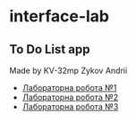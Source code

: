 # interface-lab
## To Do List app
Made by KV-32mp Zykov Andrii
- [Лабораторна робота №1](https://docs.google.com/document/d/14OmjVSZd4a9Z0gZklQTd-GUmd3F0BzqXO5g9_B85Vc0/edit?usp=sharing)
- [Лабораторна робота №2](https://docs.google.com/document/d/1V-_LazJDdnLukLTpSN0x5DqqtpMmNiKqYLuAPU1Fths/edit?usp=sharing)
- [Лабораторна робота №3](https://docs.google.com/document/d/1q8H2yBau6COvIA_-8cZY8QJYbz3i1Z36WqQiqR4gqas/edit?usp=sharing)
